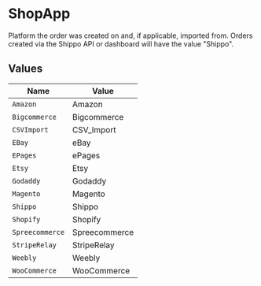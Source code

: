 # ShopApp

Platform the order was created on and, if applicable, imported from. 
Orders created via the Shippo API or dashboard will have the value "Shippo".


## Values

| Name            | Value           |
| --------------- | --------------- |
| `Amazon`        | Amazon          |
| `Bigcommerce`   | Bigcommerce     |
| `CSVImport`     | CSV_Import      |
| `EBay`          | eBay            |
| `EPages`        | ePages          |
| `Etsy`          | Etsy            |
| `Godaddy`       | Godaddy         |
| `Magento`       | Magento         |
| `Shippo`        | Shippo          |
| `Shopify`       | Shopify         |
| `Spreecommerce` | Spreecommerce   |
| `StripeRelay`   | StripeRelay     |
| `Weebly`        | Weebly          |
| `WooCommerce`   | WooCommerce     |